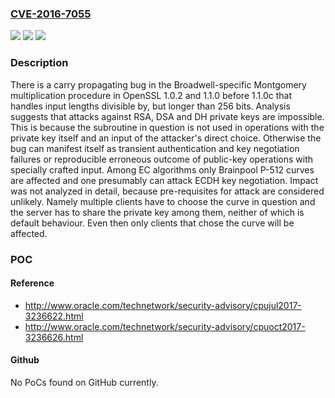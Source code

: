 ### [CVE-2016-7055](https://cve.mitre.org/cgi-bin/cvename.cgi?name=CVE-2016-7055)
![](https://img.shields.io/static/v1?label=Product&message=n%2Fa&color=blue)
![](https://img.shields.io/static/v1?label=Version&message=n%2Fa&color=blue)
![](https://img.shields.io/static/v1?label=Vulnerability&message=n%2Fa&color=brighgreen)

### Description

There is a carry propagating bug in the Broadwell-specific Montgomery multiplication procedure in OpenSSL 1.0.2 and 1.1.0 before 1.1.0c that handles input lengths divisible by, but longer than 256 bits. Analysis suggests that attacks against RSA, DSA and DH private keys are impossible. This is because the subroutine in question is not used in operations with the private key itself and an input of the attacker's direct choice. Otherwise the bug can manifest itself as transient authentication and key negotiation failures or reproducible erroneous outcome of public-key operations with specially crafted input. Among EC algorithms only Brainpool P-512 curves are affected and one presumably can attack ECDH key negotiation. Impact was not analyzed in detail, because pre-requisites for attack are considered unlikely. Namely multiple clients have to choose the curve in question and the server has to share the private key among them, neither of which is default behaviour. Even then only clients that chose the curve will be affected.

### POC

#### Reference
- http://www.oracle.com/technetwork/security-advisory/cpujul2017-3236622.html
- http://www.oracle.com/technetwork/security-advisory/cpuoct2017-3236626.html

#### Github
No PoCs found on GitHub currently.

